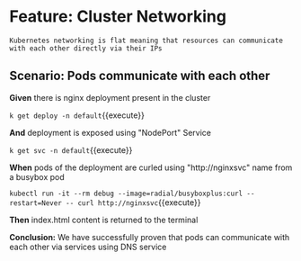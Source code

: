 # Feature: Cluster Networking

    Kubernetes networking is flat meaning that resources can communicate with each other directly via their IPs

## Scenario: Pods communicate with each other

**Given** there is nginx deployment present in the cluster

`k get deploy -n default`{{execute}}

**And** deployment is exposed using "NodePort" Service

`k get svc -n default`{{execute}}

**When** pods of the deployment are curled using "http://nginxsvc" name from a busybox pod

`kubectl run -it --rm debug --image=radial/busyboxplus:curl --restart=Never -- curl http://nginxsvc`{{execute}}

**Then** index.html content is returned to the terminal

**Conclusion:** We have successfully proven that pods can communicate with each other via services using DNS service